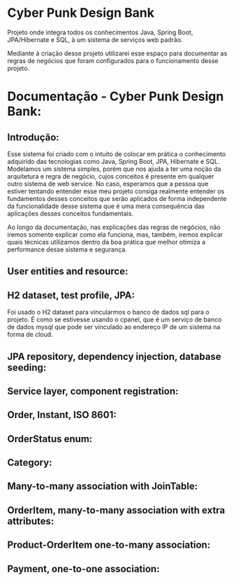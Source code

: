 # Cyber Punk Design Bank
Projeto onde integra todos os conhecimentos Java, Spring Boot, JPA/Hibernate e SQL, à um sistema de serviços web padrão.

Mediante à criação desse projeto utilizarei esse espaço para documentar as regras de negócios que foram configurados para o funcionamento desse projeto.

# Documentação - Cyber Punk Design Bank:

## Introdução:
Esse sistema foi criado com o intuito de colocar em prática o conhecimento adquirido das tecnologias como Java, Spring Boot, JPA, Hibernate e SQL. Modelamos um sistema simples, porém que nos ajuda a ter uma noção da arquitetura e regra de negócio, cujos conceitos é presente em qualquer outro sistema de web service. No caso, esperamos que a pessoa que estiver tentando entender esse meu projeto consiga realmente entender os fundamentos desses conceitos que serão aplicados de forma independente da funcionalidade desse sistema que é uma mera consequência das aplicações desses conceitos fundamentais.

Ao longo da documentação, nas explicações das regras de negócios, não iremos somente explicar como ela funciona, mas, também, iremos explicar quais técnicas utilizamos dentro da boa prática que melhor otimiza a performance desse sistema e segurança.

## User entities and resource:

## H2 dataset, test profile, JPA:
Foi usado o H2 dataset para vincularmos o banco de dados sql para o projeto. É como se estivesse usando o cpanel, que é um serviço de banco de dados mysql que pode ser vinculado ao endereço IP de um sistema na forma de cloud.

## JPA repository, dependency injection, database seeding:

## Service layer, component registration:

## Order, Instant, ISO 8601:

## OrderStatus enum:

## Category:

## Many-to-many association with JoinTable:

## OrderItem, many-to-many association with extra attributes:

## Product-OrderItem one-to-many association:

## Payment, one-to-one association:
